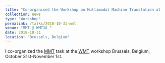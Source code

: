 ```yaml
---
title: "Co-organised the Workshop on Multimodal Machine Translation at WMT18"
collection: news
type: "Workshop"
permalink: /talks/2018-10-31-mmt
venue: "MMT @ WMT18 "
date: 2018-10-31
location: "Brussels, Belgium"
---
```


I co-organized the [MMT](http://statmt.org/wmt18/multimodal-task.html) task at the [WMT](http://statmt.org/wmt18) workshop Brussels, Belgium, October 31st-November 1st.




